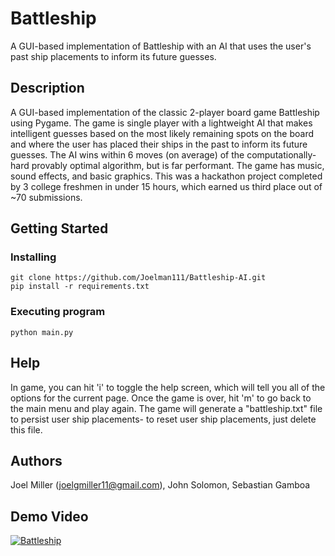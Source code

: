 # Battleship 

A GUI-based implementation of Battleship with an AI that uses the user's past ship placements to inform its future guesses.

## Description

A GUI-based implementation of the classic 2-player board game Battleship using Pygame. The game is single player with a lightweight AI that makes intelligent guesses based on the most likely remaining spots on the board and where the user has placed their ships in the past to inform its future guesses. The AI wins within 6 moves (on average) of the computationally-hard provably optimal algorithm, but is far performant. The game has music, sound effects, and basic graphics. This was a hackathon project completed by 3 college freshmen in under 15 hours, which earned us third place out of ~70 submissions.

## Getting Started

### Installing

```
git clone https://github.com/Joelman111/Battleship-AI.git
pip install -r requirements.txt
```

### Executing program

```
python main.py
```

## Help

In game, you can hit 'i' to toggle the help screen, which will tell you all of the options for the current page. Once the game is over, hit 'm' to go back to the main menu and play again. The game will generate a "battleship.txt" file to persist user ship placements- to reset user ship placements, just delete this file.

## Authors

Joel Miller (joelgmiller11@gmail.com), John Solomon, Sebastian Gamboa

## Demo Video
[![Battleship](https://img.youtube.com/vi/W21yq_cOw68/0.jpg)](https://youtu.be/W21yq_cOw68?si=TBEX-L8NPkrjnUG2)